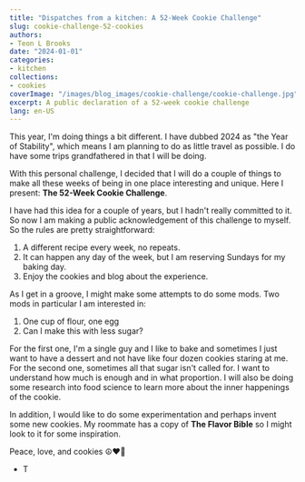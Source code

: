 ```yaml
---
title: "Dispatches from a kitchen: A 52-Week Cookie Challenge"
slug: cookie-challenge-52-cookies
authors:
- Teon L Brooks
date: "2024-01-01"
categories:
- kitchen
collections:
- cookies
coverImage: "/images/blog_images/cookie-challenge/cookie-challenge.jpg"
excerpt: A public declaration of a 52-week cookie challenge
lang: en-US
---
```


This year, I'm doing things a bit different. I have dubbed 2024 as "the Year of Stability", which means I am planning to do as little travel as possible. I do have some trips grandfathered in that I will be doing.

With this personal challenge, I decided that I will do a couple of things to make all these weeks of being in one place interesting and unique. Here I present: **The 52-Week Cookie Challenge**.

I have had this idea for a couple of years, but I hadn't really committed to it. So now I am making a public acknowledgement of this challenge to myself. So the rules are pretty straightforward:

1. A different recipe every week, no repeats.
2. It can happen any day of the week, but I am reserving Sundays for my baking day.
3. Enjoy the cookies and blog about the experience.

As I get in a groove, I might make some attempts to do some mods. Two mods in particular I am interested in:

1. One cup of flour, one egg
2. Can I make this with less sugar?

For the first one, I'm a single guy and I like to bake and sometimes I just want to have a dessert and not have like four dozen cookies staring at me. For the second one, sometimes all that sugar isn't called for. I want to understand how much is enough and in what proportion. I will also be doing some research into food science to learn more about the inner happenings of the cookie.

In addition, I would like to do some experimentation and perhaps invent some new cookies. My roommate has a copy of __The Flavor Bible__ so I might look to it for some inspiration.

Peace, love, and cookies
☮️❤️🍪
- T
